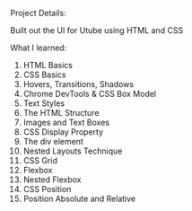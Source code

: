 Project Details:

Built out the UI for Utube using HTML and CSS

What I learned:

1. HTML Basics
2. CSS Basics
3. Hovers, Transitions, Shadows
4. Chrome DevTools & CSS Box Model
5. Text Styles
6. The HTML Structure
7. Images and Text Boxes
8. CSS Display Property
9. The div element
10. Nested Layouts Technique
11. CSS Grid
12. Flexbox
13. Nested Flexbox
14. CSS Position
15. Position Absolute and Relative
